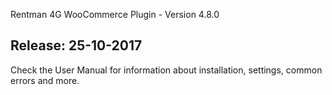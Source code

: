 Rentman 4G WooCommerce Plugin - Version 4.8.0

Release: 25-10-2017
-----------------------------
Check the User Manual for information about installation, settings, common errors and more.
